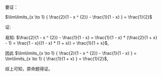 要证：

$\lim\limits_{x \to 1} { \frac{2}{1 - x ^ {2}} - \frac{1}{1 - x} } = \frac{1}{2}$

证:

易知: $\frac{2}{1 - x ^ {2}} - \frac{1}{1 - x} = \frac{1}{1 - x} * (\frac{2}{1 + x} - 1) = \frac{1 - x}{(1 - x) * (1 + x)} = \frac{1}{1 + x}$,

因此 $\lim\limits_{x \to 1} { \frac{2}{1 - x ^ {2}} - \frac{1}{1 - x} } = \lim\limits_{x \to 1} { \frac{1}{1 + x} } = \frac{1}{2}$,

综上可知，原命题得证。
